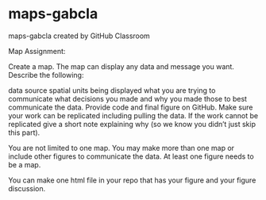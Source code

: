 # maps-gabcla
maps-gabcla created by GitHub Classroom

Map Assignment: 

Create a map. The map can display any data and message you want. Describe the following:

data source
spatial units being displayed
what you are trying to communicate
what decisions you made and why you made those to best communicate the data.
Provide code and final figure on GitHub. Make sure your work can be replicated including pulling the data. If the work cannot be replicated give a short note explaining why (so we know you didn’t just skip this part).

You are not limited to one map. You may make more than one map or include other figures to communicate the data. At least one figure needs to be a map.

You can make one html file in your repo that has your figure and your figure discussion.
